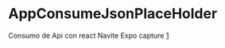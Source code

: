 # AppConsumeJsonPlaceHolder
Consumo de Api con react Navite Expo
capture
[1](https://github.com/erickramosQ/AppConsumeJsonPlaceHolder/blob/main/Mi%20video.mp4)
